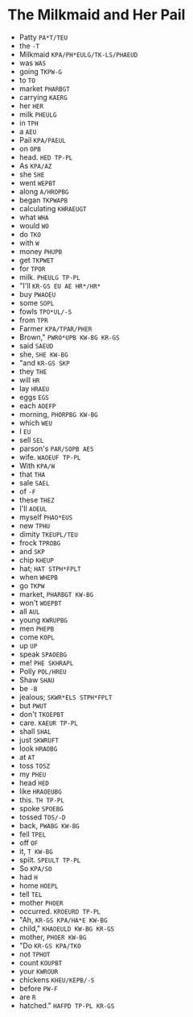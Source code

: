 # The Milkmaid and Her Pail

* Patty `PA*T/TEU`
* the `-T`
* Milkmaid `KPA/PH*EULG/TK-LS/PHAEUD`
* was `WAS`
* going `TKPW-G`
* to `TO`
* market `PHARBGT`
* carrying `KAERG`
* her `HER`
* milk `PHEULG`
* in `TPH`
* a `AEU`
* Pail `KPA/PAEUL`
* on `OPB`
* head. `HED TP-PL`
* As `KPA/AZ`
* she `SHE`
* went `WEPBT`
* along `A/HROPBG`
* began `TKPWAPB`
* calculating `KHRAEUGT`
* what `WHA`
* would `WO`
* do `TKO`
* with `W`
* money `PHUPB`
* get `TKPWET`
* for `TPOR`
* milk. `PHEULG TP-PL`
* "I'll `KR-GS EU AE HR*/HR*`
* buy `PWAOEU`
* some `SOPL`
* fowls `TPO*UL/-S`
* from `TPR`
* Farmer `KPA/TPAR/PHER`
* Brown," `PWRO*UPB KW-BG KR-GS`
* said `SAEUD`
* she, `SHE KW-BG`
* "and `KR-GS SKP`
* they `THE`
* will `HR`
* lay `HRAEU`
* eggs `EGS`
* each `AOEFP`
* morning, `PHORPBG KW-BG`
* which `WEU`
* I `EU`
* sell `SEL`
* parson's `PAR/SOPB AES`
* wife. `WAOEUF TP-PL`
* With `KPA/W`
* that `THA`
* sale `SAEL`
* of `-F`
* these `THEZ`
* I'll `AOEUL`
* myself `PHAO*EUS`
* new `TPHU`
* dimity `TKEUPL/TEU`
* frock `TPROBG`
* and `SKP`
* chip `KHEUP`
* hat; `HAT STPH*FPLT`
* when `WHEPB`
* go `TKPW`
* market, `PHARBGT KW-BG`
* won't `WOEPBT`
* all `AUL`
* young `KWRUPBG`
* men `PHEPB`
* come `KOPL`
* up `UP`
* speak `SPAOEBG`
* me! `PHE SKHRAPL`
* Polly `POL/HREU`
* Shaw `SHAU`
* be `-B`
* jealous; `SKWR*ELS STPH*FPLT`
* but `PWUT`
* don't `TKOEPBT`
* care. `KAEUR TP-PL`
* shall `SHAL`
* just `SKWRUFT`
* look `HRAOBG`
* at `AT`
* toss `TOSZ`
* my `PHEU`
* head `HED`
* like `HRAOEUBG`
* this. `TH TP-PL`
* spoke `SPOEBG`
* tossed `TOS/-D`
* back, `PWABG KW-BG`
* fell `TPEL`
* off `OF`
* it, `T KW-BG`
* spilt. `SPEULT TP-PL`
* So `KPA/SO`
* had `H`
* home `HOEPL`
* tell `TEL`
* mother `PHOER`
* occurred. `KROEURD TP-PL`
* "Ah, `KR-GS KPA/HA*E KW-BG`
* child," `KHAOEULD KW-BG KR-GS`
* mother, `PHOER KW-BG`
* "Do `KR-GS KPA/TKO`
* not `TPHOT`
* count `KOUPBT`
* your `KWROUR`
* chickens `KHEU/KEPB/-S`
* before `PW-F`
* are `R`
* hatched." `HAFPD TP-PL KR-GS`
